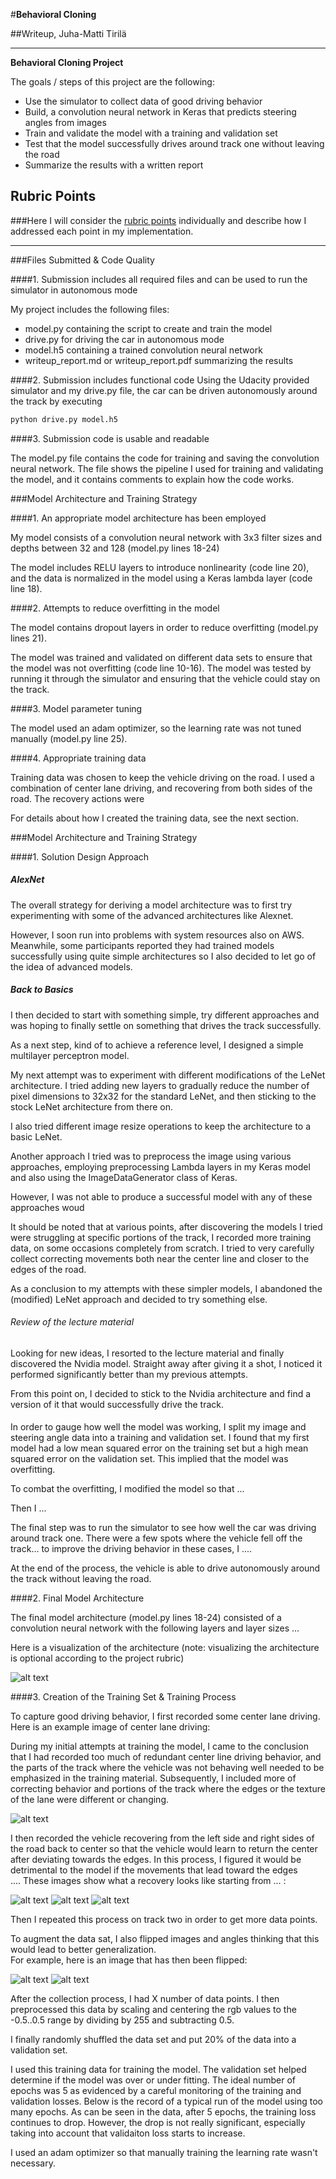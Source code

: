 #**Behavioral Cloning** 

##Writeup, Juha-Matti Tirilä 


---

**Behavioral Cloning Project**

The goals / steps of this project are the following:
* Use the simulator to collect data of good driving behavior
* Build, a convolution neural network in Keras that predicts steering angles from images
* Train and validate the model with a training and validation set
* Test that the model successfully drives around track one without leaving the road
* Summarize the results with a written report


[//]: # (Image References)

[image1]: ./examples/placeholder.png "Model Visualization"
[image2]: ./examples/placeholder.png "Grayscaling"
[image3]: ./examples/placeholder_small.png "Recovery Image"
[image4]: ./examples/placeholder_small.png "Recovery Image"
[image5]: ./examples/placeholder_small.png "Recovery Image"
[image6]: ./examples/placeholder_small.png "Normal Image"
[image7]: ./examples/placeholder_small.png "Flipped Image"

## Rubric Points
###Here I will consider the [rubric points](https://review.udacity.com/#!/rubrics/432/view) individually and describe how I addressed each point in my implementation.  

---
###Files Submitted & Code Quality

####1. Submission includes all required files and can be used to run the simulator in autonomous mode

My project includes the following files:
* model.py containing the script to create and train the model
* drive.py for driving the car in autonomous mode
* model.h5 containing a trained convolution neural network 
* writeup_report.md or writeup_report.pdf summarizing the results

####2. Submission includes functional code
Using the Udacity provided simulator and my drive.py file, the car can be driven autonomously around the track by executing 
```sh
python drive.py model.h5
```

####3. Submission code is usable and readable

The model.py file contains the code for training and saving the convolution neural network. The file shows the pipeline I used for training and validating the model, and it contains comments to explain how the code works.

###Model Architecture and Training Strategy

####1. An appropriate model architecture has been employed

My model consists of a convolution neural network with 3x3 filter sizes and depths between 32 and 128 (model.py lines 18-24) 

The model includes RELU layers to introduce nonlinearity (code line 20), and the data is normalized in the model using a Keras lambda layer (code line 18). 

####2. Attempts to reduce overfitting in the model

The model contains dropout layers in order to reduce overfitting (model.py lines 21). 

The model was trained and validated on different data sets to ensure that the model was not overfitting (code line 10-16). The model was tested by running it through the simulator and ensuring that the vehicle could stay on the track.

####3. Model parameter tuning

The model used an adam optimizer, so the learning rate was not tuned manually (model.py line 25).

####4. Appropriate training data

Training data was chosen to keep the vehicle driving on the road. I used a combination of center lane driving, and recovering from both sides of the road. The recovery actions were 

For details about how I created the training data, see the next section. 

###Model Architecture and Training Strategy

####1. Solution Design Approach

##### AlexNet
The overall strategy for deriving a model architecture was to first try experimenting with some of the advanced architectures like Alexnet.  

However, I soon run into problems with system resources also on AWS. Meanwhile, some participants reported they had trained models successfully using quite simple architectures so 
I also decided to let go of the idea of advanced models. 
  
##### Back to Basics  

I then decided to start with something simple, try different approaches and was hoping to finally settle on something that drives the track successfully. 
  
As a next step, kind of to achieve a reference level, I designed a simple multilayer perceptron model. 

My next attempt was to experiment with different modifications of the LeNet architecture. I tried adding new layers to 
gradually reduce the number of pixel dimensions to 32x32 for the standard LeNet, and then sticking to the stock LeNet architecture from there on. 

I also tried different image resize operations to keep the architecture to a basic LeNet. 

Another approach I tried was to preprocess the image using various approaches, employing preprocessing Lambda layers in my Keras model and also using the ImageDataGenerator class of Keras.

However, I was not able to produce a successful model with any of these approaches woud

It should be noted that at various points, after discovering the models I tried were struggling at specific portions of the track, I recorded more training data, on some occasions completely from scratch. I tried to very carefully collect correcting movements both near the center line and closer to the edges of the road. 
 
As a conclusion to my attempts with these simpler models, I abandoned the (modified) LeNet approach and decided to try something else. 

###### Review of the lecture material

Looking for new ideas, I resorted to the lecture material and finally discovered the Nvidia model. Straight away after giving it a shot, I noticed it performed significantly better than my previous attempts. 
  
From this point on, I decided to stick to the Nvidia architecture and find a version of it that would successfully drive the track. 



#### 

In order to gauge how well the model was working, I split my image and steering angle data into a training and validation set. I found that my first model had a low mean squared error on the training set but a high mean squared error on the validation set. This implied that the model was overfitting. 

To combat the overfitting, I modified the model so that ...

Then I ... 

The final step was to run the simulator to see how well the car was driving around track one. There were a few spots 
where the vehicle fell off the track... to improve the driving behavior in these cases, I ....

At the end of the process, the vehicle is able to drive autonomously around the track without leaving the road.

####2. Final Model Architecture

The final model architecture (model.py lines 18-24) consisted of a convolution neural network with the following layers 
and layer sizes ...

Here is a visualization of the architecture (note: visualizing the architecture is optional according to the project rubric)

![alt text][image1]

####3. Creation of the Training Set & Training Process

To capture good driving behavior, I first recorded some center lane driving. Here is an example image of center lane driving:

During my initial attempts at training the model, I came to the conclusion that I had recorded too much of redundant 
center line driving behavior, and the parts of the track where the vehicle was not behaving well needed to be 
emphasized in the training material. Subsequently, I included more of correcting behavior and portions of the track 
where the edges or the texture of the lane were different or changing.  

![alt text][image2]

I then recorded the vehicle recovering from the left side and right sides of the road back to center so that 
the vehicle would learn to return the center after deviating towards the edges. 
In this process, I figured it would be detrimental to the model if the movements that lead toward the edges  
.... These images show what a recovery looks like starting from ... :

![alt text][image3]
![alt text][image4]
![alt text][image5]

Then I repeated this process on track two in order to get more data points.

To augment the data sat, I also flipped images and angles thinking that this would lead to better generalization.  
For example, here is an image that has then been flipped:

![alt text][image6]
![alt text][image7]

After the collection process, I had X number of data points. I then preprocessed this data by scaling and centering the 
rgb values to the -0.5..0.5 range by dividing by 255 and subtracting 0.5. 

I finally randomly shuffled the data set and put 20% of the data into a validation set. 

I used this training data for training the model. The validation set helped determine if the model was over or under 
fitting. The ideal number of epochs was 5 as evidenced by a careful monitoring of the training and validation losses. 
Below is the record of a typical run of the model using too many epochs. As can be seen in the data, after 5 epochs, 
the training loss continues to drop. However, the drop is not really significant, especially taking into account that 
validaiton loss starts to increase.


I used an adam optimizer so that manually training the learning rate wasn't necessary.
